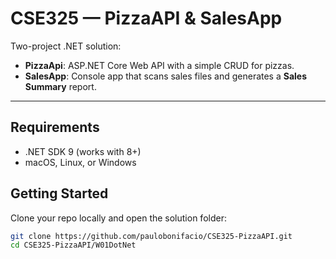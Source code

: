 # CSE325 — PizzaAPI & SalesApp

Two-project .NET solution:
- **PizzaApi**: ASP.NET Core Web API with a simple CRUD for pizzas.
- **SalesApp**: Console app that scans sales files and generates a **Sales Summary** report.

---

## Requirements
- .NET SDK 9 (works with 8+)
- macOS, Linux, or Windows

## Getting Started
Clone your repo locally and open the solution folder:

```bash
git clone https://github.com/paulobonifacio/CSE325-PizzaAPI.git
cd CSE325-PizzaAPI/W01DotNet


